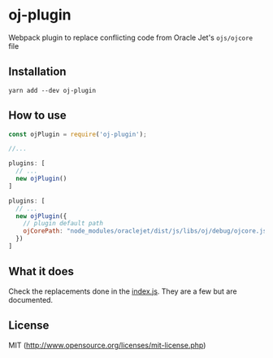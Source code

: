 # oj-plugin

Webpack plugin to replace conflicting code from Oracle Jet's `ojs/ojcore` file

## Installation

`yarn add --dev oj-plugin`

## How to use

```javascript
const ojPlugin = require('oj-plugin');

//...

plugins: [
  // ...
  new ojPlugin()
]
```

```javascript
plugins: [
  // ...
  new ojPlugin({
    // plugin default path
    ojCorePath: "node_modules/oraclejet/dist/js/libs/oj/debug/ojcore.js"
  })
]
```

## What it does

Check the replacements done in the [index.js](https://github.com/tomasAlabes/oj-plugin/blob/master/index.js). They are a few but are documented.

## License

MIT (http://www.opensource.org/licenses/mit-license.php)
